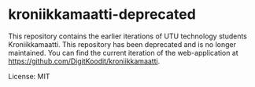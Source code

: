 # kroniikkamaatti-deprecated

This repository contains the earlier iterations of UTU technology students Kroniikkamaatti. This repository has been deprecated and is no longer maintained. You can find the current iteration of the web-application at https://github.com/DigitKoodit/kroniikkamaatti.

License: MIT
